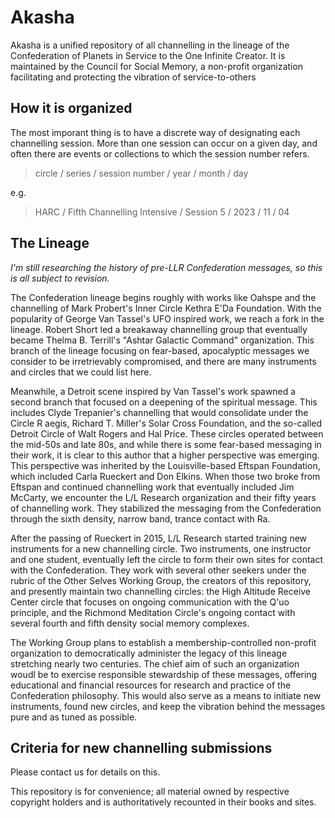# Akasha

Akasha is a unified repository of all channelling in the lineage of the Confederation of Planets in Service to the One Infinite Creator. It is maintained by the Council for Social Memory, a non-profit organization facilitating and protecting the vibration of service-to-others 

## How it is organized

The most imporant thing is to have a discrete way of designating each channelling session. More than one session can occur on a given day, and often there are events or collections to which the session number refers. 

> circle / series / session number / year / month / day

e.g.

> HARC / Fifth Channelling Intensive / Session 5 / 2023 / 11 / 04

## The Lineage

_I'm still researching the history of pre-LLR Confederation messages, so this is all subject to revision._

The Confederation lineage begins roughly with works like Oahspe and the channelling of Mark Probert's Inner Circle Kethra E'Da Foundation. With the popularity of George Van Tassel's UFO inspired work, we reach a fork in the lineage. Robert Short led a breakaway channelling group that eventually became Thelma B. Terrill's "Ashtar Galactic Command" organization. This branch of the lineage focusing on fear-based, apocalyptic messages we consider to be irretrievably compromised, and there are many instruments and circles that we could list here. 

Meanwhile, a Detroit scene inspired by Van Tassel's work spawned a second branch that focused on a deepening of the spiritual message. This includes Clyde Trepanier's channelling that would consolidate under the Circle R aegis, Richard T. Miller's Solar Cross Foundation, and the so-called Detroit Circle of Walt Rogers and Hal Price. These circles operated between the mid-50s and late 80s, and while there is some fear-based messaging in their work, it is clear to this author that a higher perspective was emerging. This perspective was inherited by the Louisville-based Eftspan Foundation, which included Carla Rueckert and Don Elkins. When those two broke from Eftspan and continued channelling work that eventually included Jim McCarty, we encounter the L/L Research organization and their fifty years of channelling work. They stabilized the messaging from the Confederation through the sixth density, narrow band, trance contact with Ra.

After the passing of Rueckert in 2015, L/L Research started training new instruments for a new channelling circle. Two instruments, one instructor and one student, eventually left the circle to form their own sites for contact with the Confederation. They work with several other seekers under the rubric of the Other Selves Working Group, the creators of this repository, and presently maintain two channelling circles: the High Altitude Receive Center circle that focuses on ongoing communication with the Q'uo principle, and the Richmond Meditation Circle's ongoing contact with several fourth and fifth density social memory complexes. 

The Working Group plans to establish a membership-controlled non-profit organization to democratically administer the legacy of this lineage stretching nearly two centuries. The chief aim of such an organization woudl be to exercise responsible stewardship of these messages, offering educational and financial resources for research and practice of the Confederation philosophy. This would also serve as a means to initiate new instruments, found new circles, and keep the vibration behind the messages pure and as tuned as possible.

## Criteria for new channelling submissions

Please contact us for details on this. 

This repository is for convenience; all material owned by respective copyright holders and is authoritatively recounted in their books and sites.